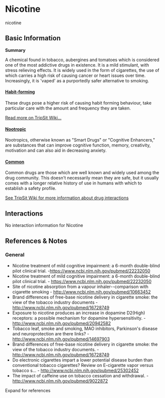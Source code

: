 # Nicotine

nicotine

## Basic Information

**Summary**

A chemical found in tobacco, aubergines and tomatoes which is considered one of the most addictive drugs in existence. It is a mild stimulant, with stress relieving effects. It is widely used in the form of cigarettes, the use of which carries a high risk of causing cancer or heart issues over time. Increasingly, it is 'vaped' as a purportedly safer alternative to smoking.

#### [Habit-forming](/category/habit-forming)

These drugs pose a higher risk of causing habit forming behaviour, take particular care with the amount and frequency they are taken.

[Read more on TripSit Wiki...](#{category.wiki})

#### [Nootropic](/category/nootropic)

Nootropics, otherwise known as "Smart Drugs" or "Cognitive Enhancers," are substances that can improve cognitive function, memory, creativity, motivation and can also aid in decreasing anxiety.

#### [Common](/category/common)

Common drugs are those which are well known and widely used among the drug community. This doesn't necessarily mean they are safe, but it usually comes with a longer relative history of use in humans with which to establish a safety profile.

[See TripSit Wiki for more information about drug interactions](http://combo.tripsit.me/)

## Interactions

No interaction information for Nicotine

## References & Notes

### General

* Nicotine treatment of mild cognitive impairment: a 6-month double-blind pilot clinical trial. -<https://www.ncbi.nlm.nih.gov/pubmed/22232050>
* Nicotine treatment of mild cognitive impairment: a 6-month double-blind pilot clinical trial. - <https://www.ncbi.nlm.nih.gov/pubmed/22232050>
* Site of nicotine absorption from a vapour inhaler--comparison with cigarette smoking - <http://www.ncbi.nlm.nih.gov/pubmed/10663452>
* Brand differences of free-base nicotine delivery in cigarette smoke: the view of the tobacco industry documents - <http://www.ncbi.nlm.nih.gov/pubmed/16728749>
* Exposure to nicotine produces an increase in dopamine D2(High) receptors: a possible mechanism for dopamine hypersensitivity. - <http://www.ncbi.nlm.nih.gov/pubmed/20942582>
* Tobacco leaf, smoke and smoking, MAO inhibitors, Parkinson's disease and neuroprotection are there links? - <http://www.ncbi.nlm.nih.gov/pubmed/14697903>
* Brand differences of free-base nicotine delivery in cigarette smoke: the view of the tobacco industry documents. - <http://www.ncbi.nlm.nih.gov/pubmed/16728749>
* Do electronic cigarettes impart a lower potential disease burden than conventional tobacco cigarettes? Review on E-cigarette vapor versus tobacco s... - <http://www.ncbi.nlm.nih.gov/pubmed/25302452>
* The impact of caffeine use on tobacco cessation and withdrawal. - <http://www.ncbi.nlm.nih.gov/pubmed/9022872>

Expand for references